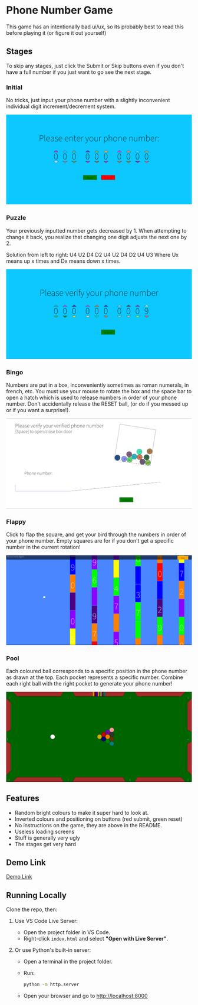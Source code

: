 # Phone Number Game

This game has an intentionally bad ui/ux, so its probably best to read this before playing it (or figure it out yourself)

## Stages

To skip any stages, just click the Submit or Skip buttons even if you don't have a full number if you just want to go see the next stage.

### Initial

No tricks, just input your phone number with a slightly inconvenient individual digit increment/decrement system.

![Initial Stage](assets/screenshots/initial.png)

### Puzzle

Your previously inputted number gets decreased by 1. When attempting to change it back, you realize that changing one digit adjusts the next one by 2.

Solution from left to right:
U4 U2 D4 D2 U4 U2 D4 D2 U4 U3
Where Ux means up x times and Dx means down x times.

![Puzzle Stage](assets/screenshots/puzzle.png)

### Bingo

Numbers are put in a box, inconveniently sometimes as roman numerals, in french, etc. You must use your mouse to rotate the box and the space bar to open a hatch which is used to release numbers in order of your phone number. Don't accidentally release the RESET ball, (or do if you messed up or if you want a surprise!).

![Bingo Stage](assets/screenshots/bingo.png)

### Flappy

Click to flap the square, and get your bird through the numbers in order of your phone number. Empty squares are for if you don't get a specific number in the current rotation!

![Flappy Stage](assets/screenshots/flappy.png)

### Pool

Each coloured ball corresponds to a specific position in the phone number as drawn at the top. Each pocket represents a specific number. Combine each right ball with the right pocket to generate your phone number!

![Pool Stage](assets/screenshots/pool.png)

## Features

- Random bright colours to make it super hard to look at.
- Inverted colours and positioning on buttons (red submit, green reset)
- No instructions on the game, they are above in the README.
- Useless loading screens
- Stuff is generally very ugly
- The stages get very hard

## Demo Link

[Demo Link](https://michaelzjqu.github.io/Phone-Number-Game/)

## Running Locally

Clone the repo, then:

1. Use VS Code Live Server: 
   - Open the project folder in VS Code.  
   - Right-click `index.html` and select **"Open with Live Server"**.

2. Or use Python's built-in server:  
   - Open a terminal in the project folder.  
   - Run:  

     ```bash
     python -m http.server
     ```

   - Open your browser and go to [http://localhost:8000](http://localhost:8000)
